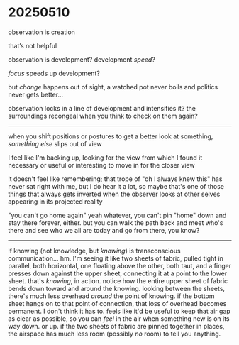 # 20250510

observation is creation

that’s not helpful

observation is development? development _speed_?

_focus_ speeds up development?

but _change_ happens out of sight, a watched pot never boils and politics never gets better...

observation locks in a line of development and intensifies it? the surroundings recongeal when you think to check on them again?

***

when you shift positions or postures to get a better look at something, _something else_ slips out of view

I feel like I'm backing up, looking for the view from which I found it necessary or useful or interesting to move in for the closer view

it doesn't feel like remembering; that trope of "oh I always knew this" has never sat right with me, but I do hear it a lot, so maybe that's one of those things that always gets inverted when the observer looks at other selves appearing in its projected reality

"you can't go home again" yeah whatever, you can't pin "home" down and stay there forever, either. but you can walk the path back and meet who's there and see who we all are today and go from there, you know?

***

if knowing (not knowledge, but _knowing_) is transconscious communication... hm. I'm seeing it like two sheets of fabric, pulled tight in parallel, both horizontal, one floating above the other, both taut, and a finger presses down against the upper sheet, connecting it at a point to the lower sheet. that's _knowing_, in action. notice how the entire upper sheet of fabric bends down toward and around the knowing. looking between the sheets, there's much less overhead _around_ the point of knowing. if the bottom sheet hangs on to that point of connection, that loss of overhead becomes permanent. I don't think it has to. feels like it'd be useful to keep that air gap as clear as possible, so you can _feel_ in the air when something new is on its way down. or up. if the two sheets of fabric are pinned together in places, the airspace has much less room (possibly _no_ room) to tell you anything.
